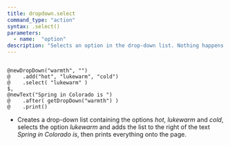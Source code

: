 ```yaml
---
title: dropdown.select
command_type: "action"
syntax: .select()
parameters:
  - name:  "option" 
description: "Selects an option in the drop-down list. Nothing happens if the option passed as an argument does not exist."
---
```


<!--more-->

<pre><code class="language-diff-javascript diff-highlight try-true">
@newDropDown("warmth", "")
@    .add("hot", "lukewarm", "cold")
@    .select( "lukewarm" )
$,
@newText("Spring in Colorado is ")
@    .after( getDropDown("warmth") )
@    .print()
</code></pre>

+ Creates a drop-down list containing the options *hot*, *lukewarm* and *cold*, selects the option *lukewarm* and adds the list to the right of the text *Spring in Colorado is*, then prints everything onto the page.		
